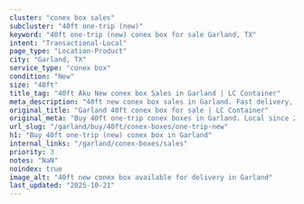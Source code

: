 ```yaml
---
cluster: "conex box sales"
subcluster: "40ft one-trip (new)"
keyword: "40ft one-trip (new) conex box for sale Garland, TX"
intent: "Transactional-Local"
page_type: "Location-Product"
city: "Garland, TX"
service_type: "conex box"
condition: "New"
size: "40ft"
title_tag: "40ft Aku New conex box Sales in Garland | LC Container"
meta_description: "40ft new conex box sales in Garland. Fast delivery, competitive pricing. Serving conex boxes area. Quote ID: 12D. Call (214) 524-4168 for your free quote today."
original_title: "Garland 40ft conex box for sale | LC Container"
original_meta: "Buy 40ft one-trip conex boxes in Garland. Local since 2003. New & used inventory. Fast delivery. Get your free quote — call (214) 524-4168 today."
url_slug: "/garland/buy/40ft/conex-boxes/one-trip-new"
h1: "Buy 40ft one-trip (new) conex box in Garland"
internal_links: "/garland/conex-boxes/sales"
priority: 3
notes: "NaN"
noindex: true
image_alt: "40ft new conex box available for delivery in Garland"
last_updated: "2025-10-21"
---
```


<!-- TODO: Add unique city/inventory copy, images, and internal links here. -->
